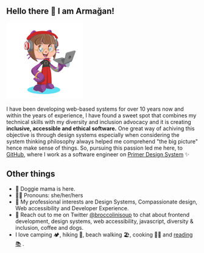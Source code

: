 ## Hello there 👋 I am Armağan!

<img src="broccolinisoup-octocat.png" width="200" height="200" alt="broccolinisoup's octocat image" />

I have been developing web-based systems for over 10 years now and within the years of experience, I have found a sweet spot that combines my technical skills with my diversity and inclusion advocacy and it is creating **inclusive, accessible and ethical software.** One great way of achiving this objective is through design systems especially when considering the system thinking philosophy always helped me comprehend "the big picture" hence make sense of things. So, pursuing this passion led me here, to [GitHub](https://github.com), where I work as a software engineer on [Primer Design System](https://primer.style) ✨ 


## Other things

- 🐶 Doggie mama is here.
- 👩‍💻 Pronouns: she/her/hers
- 🌱 My professional interests are Design Systems, Compassionate design, Web accessibility and Developer Experience.
- 💬 Reach out to me on Twitter [@broccolinisoup](https://twitter.com/broccolinisoup) to chat about frontend development, design systems, web accessibility, javascript, diversity & inclusion, coffee and dogs.
- I love camping 🏕️, hiking 🥾, beach walking 🏖️, cooking 🧑‍🍳 and [reading 📚](https://www.goodreads.com/user/show/50940270-arma-an) .  


 



